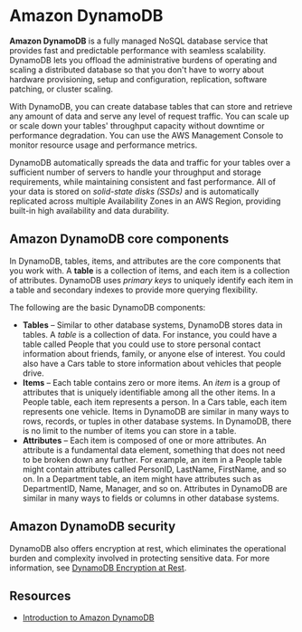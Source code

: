 # Amazon DynamoDB

**Amazon DynamoDB** is a fully managed NoSQL database service that provides fast and predictable performance with seamless scalability. DynamoDB lets you offload the administrative burdens of operating and scaling a distributed database so that you don't have to worry about hardware provisioning, setup and configuration, replication, software patching, or cluster scaling.

With DynamoDB, you can create database tables that can store and retrieve any amount of data and serve any level of request traffic. You can scale up or scale down your tables' throughput capacity without downtime or performance degradation. You can use the AWS Management Console to monitor resource usage and performance metrics.

DynamoDB automatically spreads the data and traffic for your tables over a sufficient number of servers to handle your throughput and storage requirements, while maintaining consistent and fast performance. All of your data is stored on *solid-state disks (SSDs)* and is automatically replicated across multiple Availability Zones in an AWS Region, providing built-in high availability and data durability.

## Amazon DynamoDB core components
In DynamoDB, tables, items, and attributes are the core components that you work with. A **table** is a collection of items, and each item is a collection of attributes. DynamoDB uses *primary keys* to uniquely identify each item in a table and secondary indexes to provide more querying flexibility.

The following are the basic DynamoDB components:

* **Tables** – Similar to other database systems, DynamoDB stores data in tables. A *table* is a collection of data. For instance, you could have a table called People that you could use to store personal contact information about friends, family, or anyone else of interest. You could also have a Cars table to store information about vehicles that people drive.
* **Items** – Each table contains zero or more items. An *item* is a group of attributes that is uniquely identifiable among all the other items. In a People table, each item represents a person. In a Cars table, each item represents one vehicle. Items in DynamoDB are similar in many ways to rows, records, or tuples in other database systems. In DynamoDB, there is no limit to the number of items you can store in a table.
* **Attributes** – Each item is composed of one or more attributes. An attribute is a fundamental data element, something that does not need to be broken down any further. For example, an item in a People table might contain attributes called PersonID, LastName, FirstName, and so on. In a Department table, an item might have attributes such as DepartmentID, Name, Manager, and so on. Attributes in DynamoDB are similar in many ways to fields or columns in other database systems.

## Amazon DynamoDB security
DynamoDB also offers encryption at rest, which eliminates the operational burden and complexity involved in protecting sensitive data. For more information, see [DynamoDB Encryption at Rest](https://docs.aws.amazon.com/amazondynamodb/latest/developerguide/EncryptionAtRest.html).

## Resources
* [Introduction to Amazon DynamoDB](https://docs.aws.amazon.com/amazondynamodb/latest/developerguide/Introduction.html)